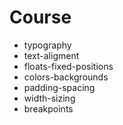 # Course
- typography
- text-aligment
- floats-fixed-positions
- colors-backgrounds
- padding-spacing
- width-sizing
- breakpoints
